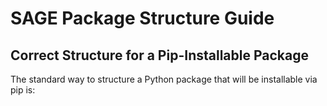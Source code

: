 # SAGE Package Structure Guide

## Correct Structure for a Pip-Installable Package

The standard way to structure a Python package that will be installable via pip is:

